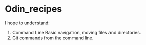 # Odin_recipes
I hope to understand:
1. Command Line Basic navigation, moving files and directories.
2. Git commands from the command line.